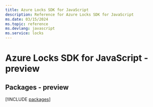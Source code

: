 ```yaml
---
title: Azure Locks SDK for JavaScript
description: Reference for Azure Locks SDK for JavaScript
ms.date: 03/15/2024
ms.topic: reference
ms.devlang: javascript
ms.service: locks
---
```

# Azure Locks SDK for JavaScript - preview
## Packages - preview
[!INCLUDE [packages](locks-index.md)]